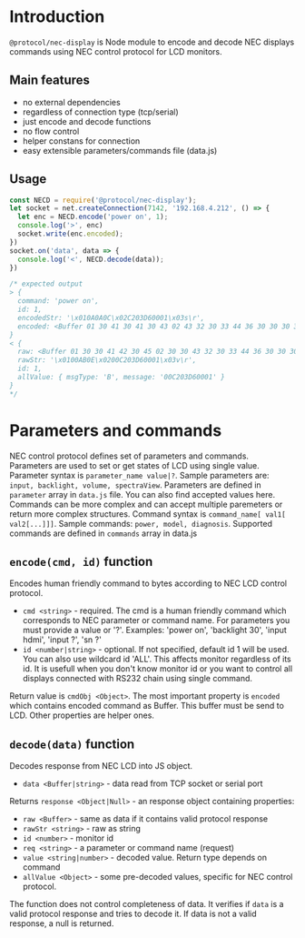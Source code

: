 # Introduction
`@protocol/nec-display` is Node module to encode and decode NEC displays commands using NEC control protocol for LCD monitors.

## Main features
- no external dependencies
- regardless of connection type (tcp/serial)
- just encode and decode functions
- no flow control
- helper constans for connection
- easy extensible parameters/commands file (data.js)

## Usage

```js
const NECD = require('@protocol/nec-display');
let socket = net.createConnection(7142, '192.168.4.212', () => {
  let enc = NECD.encode('power on', 1);
  console.log('>', enc)
  socket.write(enc.encoded);
})
socket.on('data', data => {
  console.log('<', NECD.decode(data));
})

/* expected output
> {
  command: 'power on',
  id: 1,
  encodedStr: '\x010A0A0C\x02C203D60001\x03s\r',
  encoded: <Buffer 01 30 41 30 41 30 43 02 43 32 30 33 44 36 30 30 30 31 03 73 0d>
}
< {
  raw: <Buffer 01 30 30 41 42 30 45 02 30 30 43 32 30 33 44 36 30 30 30 31 03 76 0d>,
  rawStr: '\x0100AB0E\x0200C203D60001\x03v\r',
  id: 1,
  allValue: { msgType: 'B', message: '00C203D60001' }
}
*/
```
# Parameters and commands
NEC control protocol defines set of parameters and commands.  
Parameters are used to set or get states of LCD using single value. 
Parameter syntax is `parameter_name value|?`. 
Sample parameters are: `input, backlight, volume, spectraView`.
Parameters are defined in `parameter` array in `data.js` file.  You can also find accepted values here.  
Commands can be more complex and can accept multiple paremeters or return more complex structures. Command syntax is `command_name[ val1[ val2[...]]]`. 
Sample commands: `power, model, diagnosis`.
Supported commands are defined in `commands` array in data.js 

## `encode(cmd, id)` function
Encodes human friendly command to bytes according to NEC LCD control protocol.  
- `cmd <string>` - required. The cmd is a human friendly command which corresponds to NEC parameter or command name. For parameters you must provide a value or '?'. Examples: 'power on', 'backlight 30', 'input hdmi', 'input ?', 'sn ?'
- `id <number|string>` - optional. If not specified, default id 1 will be used. You can also use wildcard id 'ALL'. This affects monitor regardless of its id. It is usefull when you don't know monitor id or you want to control all displays connected with RS232 chain using single command.

Return value is `cmdObj <Object>`. The most important property is `encoded` which contains encoded command as Buffer. This buffer must be send to LCD. Other properties are helper ones.

## `decode(data)` function
Decodes response from NEC LCD into JS object.
- `data <Buffer|string>` - data read from TCP socket or serial port

Returns `response <Object|Null>` - an response object containing properties:
- `raw <Buffer>` - same as data if it contains valid protocol response
- `rawStr <string>` - raw as string
- `id <number>` - monitor id
- `req <string>` - a parameter or command name (request) 
- `value <string|number>` - decoded value. Return type depends on command
- `allValue <Object>` - some pre-decoded values, specific for NEC control protocol.

The function does not control completeness of data. It verifies if `data` is a valid protocol response and tries to decode it. If data is not a valid response, a null is returned.